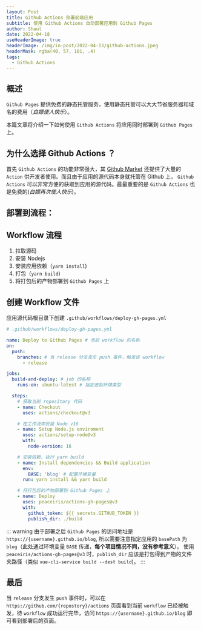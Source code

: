 ```yaml
---
layout: Post
title: Github Actions 部署前端应用
subtitle: 使用 Github Actions 自动部署应用到 Github Pages
author: Shaul
date: 2022-04-18
useHeaderImage: true
headerImage: /img/in-post/2022-04-13/github-actions.jpeg
headerMask: rgba(40, 57, 101, .4)
tags:
  - Github Actions
---
```


## 概述

`Github Pages` 提供免费的静态托管服务，使用静态托管可以大大节省服务器和域名的费用（_白嫖使人快乐_）。

本篇文章将介绍一下如何使用 `Github Actions` 将应用同时部署到 `Github Pages` 上。

## 为什么选择 Github Actions ？

首先 `Github Actions` 的功能非常强大，其 [Github Market](https://github.com/marketplace?category=&query=&type=actions&verification=) 还提供了大量的 `Action` 供开发者使用。而且由于应用的源代码本身就托管在 Github 上， `Github Actions` 可以非常方便的获取到应用的源代码。最最重要的是 `Github Actions` 也是免费的(_白嫖再次使人快乐_)。

## 部署到流程：

## Workflow 流程

1. 拉取源码
2. 安装 Nodejs
3. 安装应用依赖（`yarn install`)
4. 打包（`yarn build`)
5. 将打包后的产物部署到 `Github Pages` 上

## 创建 Workflow 文件

应用源代码根目录下创建 `.github/workflows/deploy-gh-pages.yml`

```yml
# .github/workflows/deploy-gh-pages.yml

name: Deploy to Github Pages # 当前 workflow 的名称
on:
  push:
    branches: # 当 release 分支发生 push 事件，触发该 workflow
      - release

jobs:
  build-and-deploy: # job 的名称
    runs-on: ubuntu-latest # 指定虚拟环境类型

  steps:
    # 获取当前 repository 代码
    - name: Checkout
      uses: actions/checkout@v3

    # 在工作流中安装 Node v16
    - name: Setup Node.js enviroment
      uses: actions/setup-node@v3
      with:
        node-version: 16

    # 安装依赖，执行 yarn build
    - name: Install dependencies && Build application
      env:
        BASE: 'blog' # 配置环境变量
      run: yarn install && yarn build

    # 将打包后的产物部署到 Github Pages 上
    - name: Deploy
      uses: peaceiris/actions-gh-pages@v3
      with:
        github_token: ${{ secrets.GITHUB_TOKEN }}
        publish_dir: ./build
```

::: warning
由于部署之后 `Github Pages` 的访问地址是 `https://{username}.github.io/blog`, 所以需要注意指定应用的 `basePath` 为 `blog`（此处通过环境变量 `BASE` 传递，**每个项目情况不同，没有参考意义**）。
使用 `peaceiris/actions-gh-pages@v3` 时，`publish_dir` 应该是打包得到产物的文件夹路径（类似 `vue-cli-service build --dest build`)。
:::

## 最后

当 `release` 分支发生 `push` 事件时，可以在 `https://github.com/{repostory}/actions` 页面看到当前 `workflow` 已经被触发，待 `workflow` 成功运行完毕，访问 `https://{username}.github.io/blog` 即可看到部署后的页面。
